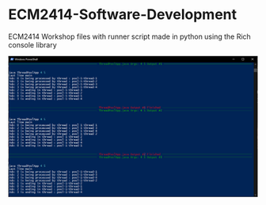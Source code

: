 # ECM2414-Software-Development
ECM2414 Workshop files with runner script made in python using the Rich console library

![Alt text](screenshot.png)

